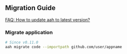 ## Migration Guide

[FAQ: How to update aah to latest version?](faq.html#how-to-update-aah-to-latest-version)

### Migrate application 

```bash
# Since v0.11.0
aah migrate code --importpath github.com/user/appname
```
